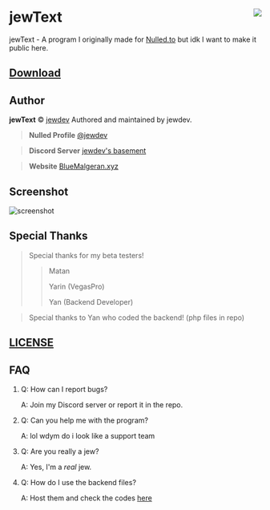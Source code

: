 # jewText <img src="https://i.imgur.com/W2QSZeG.gif" align="right">

jewText - A program I originally made for [Nulled.to](https://nulled.to) but idk I want to make it public here.

## [Download](https://github.com/BlueMalgeran/jewText/releases/latest)

## Author

**jewText** © [jewdev](https://github.com/BlueMalgeran) Authored and maintained by jewdev.

> **Nulled Profile** [@jewdev](https://www.nulled.to/user/1880782-)

> **Discord Server** [jewdev's basement](https://discord.gg/VkDnTQP)

> **Website** [BlueMalgeran.xyz](https://bluemalgeran.xyz)

## Screenshot
![screenshot](https://i.imgur.com/zXcSBWt.png)

## Special Thanks
> Special thanks for my beta testers!
> > Matan
> > 
> > Yarin (VegasPro)
> > 
> > Yan (Backend Developer)

> Special thanks to Yan who coded the backend! (php files in repo)

## [LICENSE](https://github.com/BlueMalgeran/jewText/blob/master/LICENSE)

## FAQ
1. Q: How can I report bugs?
   
   A: Join my Discord server or report it in the repo.
   
2. Q: Can you help me with the program?

   A: lol wdym do i look like a support team
   
3. Q: Are you really a jew?

   A: Yes, I'm a *real* jew.

4. Q: How do I use the backend files?

   A: Host them and check the codes [here](https://github.com/BlueMalgeran/jewText/commit/d3f5fc67e092749ad84aa247a37d12e626e295d8)
